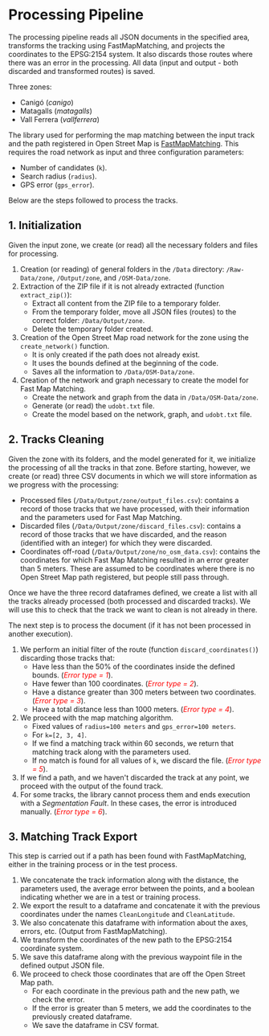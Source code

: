 # Processing Pipeline

The processing pipeline reads all JSON documents in the specified area, transforms the tracking using FastMapMatching, and projects the coordinates to the EPSG:2154 system. It also discards those routes where there was an error in the processing. All data (input and output - both discarded and transformed routes) is saved.

Three zones:
* Canigó (*canigo*)
* Matagalls (*matagalls*)
* Vall Ferrera (*vallferrera*)

The library used for performing the map matching between the input track and the path registered in Open Street Map is [FastMapMatching](https://fmm-wiki.github.io/). This requires the road network as input and three configuration parameters:
* Number of candidates (`k`).
* Search radius (`radius`).
* GPS error (`gps_error`).

Below are the steps followed to process the tracks.

## 1. Initialization

Given the input zone, we create (or read) all the necessary folders and files for processing.

1. Creation (or reading) of general folders in the `/Data` directory: `/Raw-Data/zone`, `/Output/zone`, and `/OSM-Data/zone`.
2. Extraction of the ZIP file if it is not already extracted (function `extract_zip()`):
    * Extract all content from the ZIP file to a temporary folder.
    * From the temporary folder, move all JSON files (routes) to the correct folder: `/Data/Output/zone`.
    * Delete the temporary folder created.
3. Creation of the Open Street Map road network for the zone using the `create_network()` function.
    * It is only created if the path does not already exist.
    * It uses the bounds defined at the beginning of the code.
    * Saves all the information to `/Data/OSM-Data/zone`.
4. Creation of the network and graph necessary to create the model for Fast Map Matching.
    * Create the network and graph from the data in `/Data/OSM-Data/zone`. 
    * Generate (or read) the `udobt.txt` file.
    * Create the model based on the network, graph, and `udobt.txt` file.

## 2. Tracks Cleaning

Given the zone with its folders, and the model generated for it, we initialize the processing of all the tracks in that zone. Before starting, however, we create (or read) three CSV documents in which we will store information as we progress with the processing:
* Processed files (`/Data/Output/zone/output_files.csv`): contains a record of those tracks that we have processed, with their information and the parameters used for Fast Map Matching.
* Discarded files (`/Data/Output/zone/discard_files.csv`): contains a record of those tracks that we have discarded, and the reason (identified with an integer) for which they were discarded.
* Coordinates off-road (`/Data/Output/zone/no_osm_data.csv`): contains the coordinates for which Fast Map Matching resulted in an error greater than 5 meters. These are assumed to be coordinates where there is no Open Street Map path registered, but people still pass through.

Once we have the three record dataframes defined, we create a list with all the tracks already processed (both processed and discarded tracks). We will use this to check that the track we want to clean is not already in there.

The next step is to process the document (if it has not been processed in another execution).
1. We perform an initial filter of the route (function `discard_coordinates()`) discarding those tracks that:
    * Have less than the 50% of the coordinates inside the defined bounds. (<span style="color:red">*Error type = 1*</span>).
    * Have fewer than 100 coordinates. (<span style="color:red">*Error type = 2*</span>).
    * Have a distance greater than 300 meters between two coordinates. (<span style="color:red">*Error type = 3*</span>).
    * Have a total distance less than 1000 meters. (<span style="color:red">*Error type = 4*</span>).
2. We proceed with the map matching algorithm.
    * Fixed values of `radius=100 meters` and `gps_error=100 meters`. 
    * For `k=[2, 3, 4]`.
    * If we find a matching track within 60 seconds, we return that matching track along with the parameters used.
    * If no match is found for all values of `k`, we discard the file. (<span style="color:red">*Error type = 5*</span>).
3. If we find a path, and we haven't discarded the track at any point, we proceed with the output of the found track.
4. For some tracks, the library cannot process them and ends execution with a *Segmentation Fault*. In these cases, the error is introduced manually. (<span style="color:red">*Error type = 6*</span>).

## 3. Matching Track Export

This step is carried out if a path has been found with FastMapMatching, either in the training process or in the test process.

1. We concatenate the track information along with the distance, the parameters used, the average error between the points, and a boolean indicating whether we are in a test or training process.
2. We export the result to a dataframe and concatenate it with the previous coordinates under the names `CleanLongitude` and `CleanLatitude`.
3. We also concatenate this dataframe with information about the axes, errors, etc. (Output from FastMapMatching).
4. We transform the coordinates of the new path to the EPSG:2154 coordinate system.
5. We save this dataframe along with the previous waypoint file in the defined output JSON file.
6. We proceed to check those coordinates that are off the Open Street Map path.
    * For each coordinate in the previous path and the new path, we check the error.
    * If the error is greater than 5 meters, we add the coordinates to the previously created dataframe.
    * We save the dataframe in CSV format.

